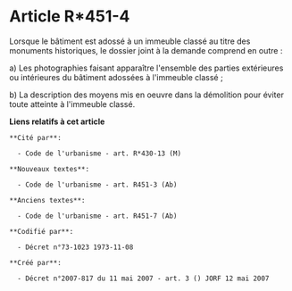 # Article R*451-4

Lorsque le bâtiment est adossé à un immeuble classé au titre des monuments historiques, le dossier joint à la demande
comprend en outre :

a) Les photographies faisant apparaître l'ensemble des parties extérieures ou intérieures du bâtiment adossées à l'immeuble
classé ;

b) La description des moyens mis en oeuvre dans la démolition pour éviter toute atteinte à l'immeuble classé.

**Liens relatifs à cet article**

	**Cité par**:

	  - Code de l'urbanisme - art. R*430-13 (M)

	**Nouveaux textes**:

	  - Code de l'urbanisme - art. R451-3 (Ab)

	**Anciens textes**:

	  - Code de l'urbanisme - art. R451-7 (Ab)

	**Codifié par**:

	  - Décret n°73-1023 1973-11-08

	**Créé par**:

	  - Décret n°2007-817 du 11 mai 2007 - art. 3 () JORF 12 mai 2007
